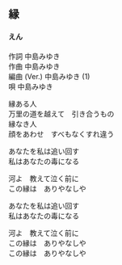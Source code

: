 ## 縁
#### えん
作詞      中島みゆき  
作曲      中島みゆき  
編曲 (Ver.)  中島みゆき (1)  
唄      中島みゆき  


縁ある人  
万里の道を越えて　引き合うもの  
縁なき人  
顔をあわせ　すべもなくすれ違う  
  
あなたを私は追い回す  
私はあなたの毒になる  
  
河よ　教えて泣く前に  
この縁は　ありやなしや  
  
あなたを私は追い回す  
私はあなたの毒になる  
  
河よ　教えて泣く前に  
この縁は　ありやなしや  
この縁は　ありやなしや  